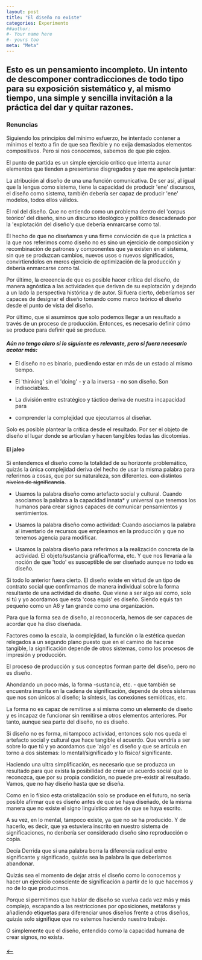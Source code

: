 ```yaml
---
layout: post
title: "El diseño no existe"
categories: Experimento
##author:
#- Your name here
#- yours too
meta: "Meta"
---
```


## Esto es un pensamiento incompleto. Un intento de descomponer contradicciones de todo tipo para su exposición sistemático y, al mismo tiempo, una simple y sencilla invitación a la práctica del dar y quitar razones. ##


### Renuncias
Siguiendo los principios del mínimo esfuerzo, he intentado contener a mínimos el
texto a fin de que sea flexible y no exija demasiados elementos compositivos.
Pero si nos conocemos, sabemos de que pie cojeo.

El punto de partida es un simple ejercicio crítico que intenta aunar elementos
que tienden a presentarse disgregados y que me apetecía juntar:

La atribución al diseño de una una función comunicativa. De ser así, al igual
que la lengua como sistema, tiene la capacidad de producir 'ene' discursos,
el diseño como sistema, también debería ser capaz de producir 'ene' modelos,
todos ellos válidos.

El rol del diseño. Que no entiendo como un problema dentro del 'corpus teórico'
del diseño, sino un discurso ideológico y político desecadenado por la
'explotación del diseño'y que debería enmarcarse como tal.

El hecho de que no diseñamos y una firme convicción de que la práctica a la que
nos referimos como diseño no es sino un ejercicio de composición y recombinación
de patrones y componentes que ya existen en el sistema, sin que se produzcan
cambios, nuevos usos o nuevos significados, convirtiendolos en meros ejercicio
de optimización de la producción y debería enmarcarse como tal.

Por último, la creeencia de que es posible hacer crítica del diseño, de
manera agnóstica a las actividades que derivan de su explotación y dejando a un
lado la perspectiva histórica y de autor. Si fuera cierto, deberíamos ser capaces
de designar el diseño tomando como marco teórico el diseño desde el punto de
vista del diseño.

Por último, que si asumimos que solo podemos llegar a un resultado a través de
un proceso de producción. Entonces, es necesario definir cómo se produce para
definir qué se produce.


#### *Aún no tengo claro si lo siguiente es relevante, pero si fuera necesario acotar más:*
  - El diseño no es binario, puediendo estar en más de un estado al mismo tiempo.

  - El 'thinking' sin el 'doing' - y a la inversa - no son diseño. Son indisociables.

  - La división entre estratégico y táctico deriva de nuestra incapacidad para
  - comprender la complejidad que ejecutamos al diseñar.

Solo es posible plantear la crítica desde el resultado. Por ser el objeto
de diseño el lugar donde se articulan y hacen tangibles todas las dicotomías.

#### El jaleo
Si entendemos el diseño como la totalidad de su horizonte problemático, quizás la
única complejidad deriva del hecho de usar la misma palabra para referirnos a cosas,
que por su naturaleza, son diferentes. ~~con distintos niveles de significancia~~.

- Usamos la palabra diseño como artefacto social y cultural. Cuando asociamos la
palabra a la capacidad innata* y universal que tenemos los humanos para crear
signos capaces de comunicar pensamientos y sentimientos.

- Usamos la palabra diseño como actividad: Cuando asociamos la palabra al
inventario de recursos que empleamos en la producción y que no tenemos agencia
para modificar.

- Usamos la palabra diseño para referirnos a la realización concreta de la actividad.
El objeto/sustancia gráfica/forma, etc. Y que nos llevaría a la noción de que 'todo'
es susceptible de ser diseñado aunque no todo es diseño.


Si todo lo anterior fuera cierto. El diseño existe en virtud de un tipo de contrato
social que confirmamos de manera individual sobre la forma resultante de una
actividad de diseño. Que viene a ser algo así como, solo si tú y yo acordamos
que esta 'cosa equis' es diseño. Siendo equis tan pequeño como un A6 y tan grande
como una organización.

Para que la forma sea de diseño, al reconocerla, hemos de ser capaces de acordar
que ha diso diseñada.

Factores como la escala, la complejidad, la función o la estética quedan relegados
a un segundo plano puesto que en el camino de hacerse tangible, la significación
depende de otros sistemas, como los procesos de impresión y producción.

El proceso de producción y sus conceptos forman parte del diseño, pero no es diseño.

Ahondando un poco más, la forma -sustancia, etc. - que también se encuentra inscrita
en la cadena de significación, depende de otros sistemas que nos son únicos al diseño;
la síntesis, las conexiones semióticas, etc.

La forma no es capaz de remitirse a si misma como un elemento de diseño y es incapaz
de funcionar sin remitirse a otros elementos anteriores. Por tanto, aunque sea
parte del diseño, no es diseño.

Si diseño no es forma, ni tampoco actividad, entonces solo nos queda el artefacto
social y cultural que hace tangible el acuerdo. Que vendría a ser sobre lo que
tú y yo acordamos que 'algo' es diseño y que se articula en torno a dos sistemas:
lo mental/significado y lo físico/ significante.

Haciendo una ultra simplificación, es necesario que se produzca un resultado para
que exista la posibilidad de crear un acuerdo social que lo reconozca, que por
su propia condición, no puede pre-existir al resultado.
Vamos, que no hay diseño hasta que se diseña.

Como en lo físico esta cristalización solo se produce en el futuro, no sería posible
afirmar que es diseño antes de que se haya diseñado, de la misma manera que no existe
el signo linguístico antes de que se haya escrito.

A su vez, en lo mental, tampoco existe, ya que no se ha producido. Y de hacerlo,
es decir, que ya estuviera inscrito en nuestro sistema de significaciones,
no denbería ser considerado diseño sino reproducción o copia.

Decía Derrida que si una palabra borra la diferencia radical entre significante
y significado, quizás sea la palabra la que deberíamos abandonar.

Quizás sea el momento de dejar atrás el diseño como lo conocemos y hacer un
ejercicio consciente de significación a partir de lo que hacemos y no de lo que
producimos.

Porque si permitimos que hablar de diseño se vuelva cada vez más y más complejo,
escapando a las restricciones por oposiciones, metáforas y añadiendo etiquetas
para diferenciar unos diseños frente a otros diseños, quizás solo signifique que
no estemos haciendo nuestro trabajo.

O simplemente que el diseño, entendido como la capacidad humana de crear signos,
no exista.


##### [⟵](/../../incomplete/index.html)
